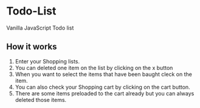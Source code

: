 # Todo-List
Vanilla JavaScript Todo list 

## How it works
1. Enter your Shopping lists.
2. You can deleted one item on the list by clicking on the x button
3. When you want to select the items that have been baught cleck on the item.
4. You can also check your Shopping cart by clicking on the cart button.
5. There are some items preloaded to the cart already but you can always deleted those items.
